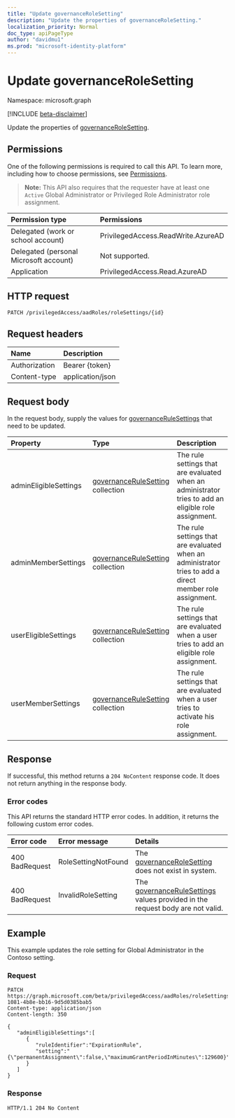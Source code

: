 ```yaml
---
title: "Update governanceRoleSetting"
description: "Update the properties of governanceRoleSetting."
localization_priority: Normal
doc_type: apiPageType
author: "davidmu1"
ms.prod: "microsoft-identity-platform"
---
```


# Update governanceRoleSetting

Namespace: microsoft.graph

[!INCLUDE [beta-disclaimer](../../includes/beta-disclaimer.md)]

Update the properties of [governanceRoleSetting](../resources/governancerolesetting.md).

## Permissions

One of the following permissions is required to call this API. To learn more, including how to choose permissions, see [Permissions](/graph/permissions-reference).

>**Note:** This API also requires that the requester have at least one `Active` Global Administrator or Privileged Role Administrator role assignment.

|Permission type      | Permissions              |
|:--------------------|:---------------------------------------------------------|
|Delegated (work or school account) | PrivilegedAccess.ReadWrite.AzureAD  |
|Delegated (personal Microsoft account) | Not supported.    |
|Application | PrivilegedAccess.Read.AzureAD |

## HTTP request

<!-- { "blockType": "ignored" } -->
```http
PATCH /privilegedAccess/aadRoles/roleSettings/{id}
```

## Request headers

| Name       | Description|
|:-----------|:-----------|
| Authorization  | Bearer {token}|
| Content-type  | application/json|

## Request body

In the request body, supply the values for [governanceRuleSettings](../resources/governancerulesetting.md) that need to be updated. 

| Property	   | Type	|Description|
|:---------------|:--------|:----------|
|adminEligibleSettings|[governanceRuleSetting](../resources/governancerulesetting.md) collection|The rule settings that are evaluated when an administrator tries to add an eligible role assignment.|
|adminMemberSettings|[governanceRuleSetting](../resources/governancerulesetting.md) collection|The rule settings that are evaluated when an administrator tries to add a direct member role assignment.|
|userEligibleSettings|[governanceRuleSetting](../resources/governancerulesetting.md) collection|The rule settings that are evaluated when a user tries to add an eligible role assignment. |
|userMemberSettings|[governanceRuleSetting](../resources/governancerulesetting.md) collection|The rule settings that are evaluated when a user tries to activate his role assignment.|

## Response

If successful, this method returns a `204 NoContent` response code. It does not return anything in the response body. 

### Error codes

This API returns the standard HTTP error codes. In addition, it returns the following custom error codes.

|Error code     | Error message         | Details             |
|:--------------| :---------------------|:--------------------|
| 400 BadRequest| RoleSettingNotFound   | The [governanceRoleSetting](../resources/governancerolesetting.md) does not exist in system.
| 400 BadRequest| InvalidRoleSetting    | The [governanceRuleSettings](../resources/governancerulesetting.md) values provided in the request body are not valid.

## Example 

This example updates the role setting for Global Administrator in the Contoso setting.

### Request

<!-- {
  "blockType": "request",
  "name": "update_governancerolesetting"
}-->
```http
PATCH https://graph.microsoft.com/beta/privilegedAccess/aadRoles/roleSettings/5fb5aef8-1081-4b8e-bb16-9d5d0385bab5
Content-type: application/json
Content-length: 350

{
   "adminEligibleSettings":[
      {
         "ruleIdentifier":"ExpirationRule",
         "setting":"{\"permanentAssignment\":false,\"maximumGrantPeriodInMinutes\":129600}"
      }
   ]
}
```

### Response

<!-- {
  "blockType": "response",
  "@odata.type": "microsoft.graph.None"
} -->
```http
HTTP/1.1 204 No Content
```

<!-- uuid: 8fcb5dbc-d5aa-4681-8e31-b001d5168d79
2015-10-25 14:57:30 UTC -->
<!--
{
  "type": "#page.annotation",
  "description": "Update governanceRoleSetting",
  "keywords": "",
  "section": "documentation",
  "tocPath": "",
  "suppressions": [
  ]
}
-->
